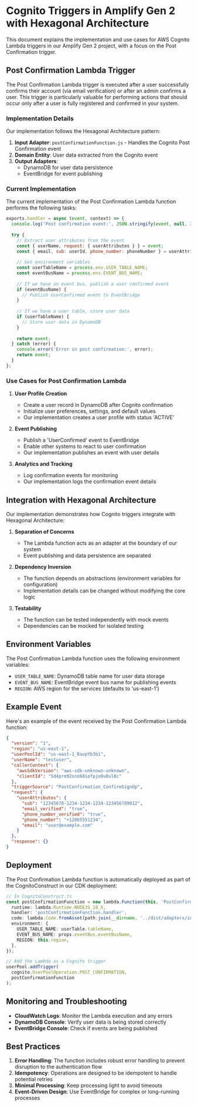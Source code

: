 # Cognito Triggers in Amplify Gen 2 with Hexagonal Architecture

This document explains the implementation and use cases for AWS Cognito Lambda triggers in our Amplify Gen 2 project, with a focus on the Post Confirmation trigger.

## Post Confirmation Lambda Trigger

The Post Confirmation Lambda trigger is executed after a user successfully confirms their account (via email verification) or after an admin confirms a user. This trigger is particularly valuable for performing actions that should occur only after a user is fully registered and confirmed in your system.

### Implementation Details

Our implementation follows the Hexagonal Architecture pattern:

1. **Input Adapter**: `postConfirmationFunction.js` - Handles the Cognito Post Confirmation event
2. **Domain Entity**: User data extracted from the Cognito event
3. **Output Adapters**: 
   - DynamoDB for user data persistence
   - EventBridge for event publishing

### Current Implementation

The current implementation of the Post Confirmation Lambda function performs the following tasks:

```javascript
exports.handler = async (event, context) => {
  console.log('Post confirmation event:', JSON.stringify(event, null, 2));
  
  try {
    // Extract user attributes from the event
    const { userName, request: { userAttributes } } = event;
    const { email, sub: userId, phone_number: phoneNumber } = userAttributes;
    
    // Get environment variables
    const userTableName = process.env.USER_TABLE_NAME;
    const eventBusName = process.env.EVENT_BUS_NAME;
    
    // If we have an event bus, publish a user confirmed event
    if (eventBusName) {
      // Publish UserConfirmed event to EventBridge
    }
    
    // If we have a user table, store user data
    if (userTableName) {
      // Store user data in DynamoDB
    }
    
    return event;
  } catch (error) {
    console.error('Error in post confirmation:', error);
    return event;
  }
};
```

### Use Cases for Post Confirmation Lambda

1. **User Profile Creation**
   - Create a user record in DynamoDB after Cognito confirmation
   - Initialize user preferences, settings, and default values
   - Our implementation creates a user profile with status 'ACTIVE'

2. **Event Publishing**
   - Publish a 'UserConfirmed' event to EventBridge
   - Enable other systems to react to user confirmation
   - Our implementation publishes an event with user details

3. **Analytics and Tracking**
   - Log confirmation events for monitoring
   - Our implementation logs the confirmation event details

## Integration with Hexagonal Architecture

Our implementation demonstrates how Cognito triggers integrate with Hexagonal Architecture:

1. **Separation of Concerns**
   - The Lambda function acts as an adapter at the boundary of our system
   - Event publishing and data persistence are separated

2. **Dependency Inversion**
   - The function depends on abstractions (environment variables for configuration)
   - Implementation details can be changed without modifying the core logic

3. **Testability**
   - The function can be tested independently with mock events
   - Dependencies can be mocked for isolated testing

## Environment Variables

The Post Confirmation Lambda function uses the following environment variables:

- `USER_TABLE_NAME`: DynamoDB table name for user data storage
- `EVENT_BUS_NAME`: EventBridge event bus name for publishing events
- `REGION`: AWS region for the services (defaults to 'us-east-1')

## Example Event

Here's an example of the event received by the Post Confirmation Lambda function:

```json
{
  "version": "1",
  "region": "us-east-1",
  "userPoolId": "us-east-1_RavpYb3b1",
  "userName": "testuser",
  "callerContext": {
    "awsSdkVersion": "aws-sdk-unknown-unknown",
    "clientId": "5d4prm92sno68iofpjo0u0ul8c"
  },
  "triggerSource": "PostConfirmation_ConfirmSignUp",
  "request": {
    "userAttributes": {
      "sub": "12345678-1234-1234-1234-123456789012",
      "email_verified": "true",
      "phone_number_verified": "true",
      "phone_number": "+12065551234",
      "email": "user@example.com"
    }
  },
  "response": {}
}
```

## Deployment

The Post Confirmation Lambda function is automatically deployed as part of the CognitoConstruct in our CDK deployment:

```typescript
// In CognitoConstruct.ts
const postConfirmationFunction = new lambda.Function(this, 'PostConfirmationFunction', {
  runtime: lambda.Runtime.NODEJS_18_X,
  handler: 'postConfirmationFunction.handler',
  code: lambda.Code.fromAsset(path.join(__dirname, '../dist/adapters/in')),
  environment: {
    USER_TABLE_NAME: userTable.tableName,
    EVENT_BUS_NAME: props.eventBus.eventBusName,
    REGION: this.region,
  },
});

// Add the Lambda as a Cognito trigger
userPool.addTrigger(
  cognito.UserPoolOperation.POST_CONFIRMATION,
  postConfirmationFunction
);
```

## Monitoring and Troubleshooting

- **CloudWatch Logs**: Monitor the Lambda execution and any errors
- **DynamoDB Console**: Verify user data is being stored correctly
- **EventBridge Console**: Check if events are being published

## Best Practices

1. **Error Handling**: The function includes robust error handling to prevent disruption to the authentication flow
2. **Idempotency**: Operations are designed to be idempotent to handle potential retries
3. **Minimal Processing**: Keep processing light to avoid timeouts
4. **Event-Driven Design**: Use EventBridge for complex or long-running processes
